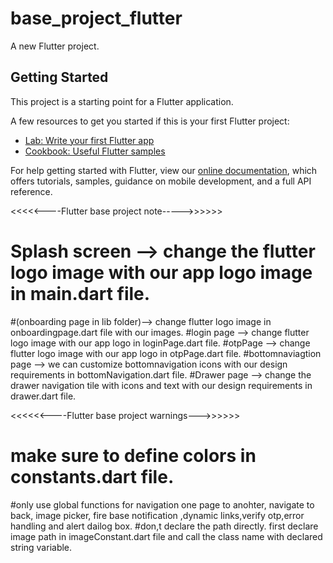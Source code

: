 # base_project_flutter

A new Flutter project.

## Getting Started

This project is a starting point for a Flutter application.

A few resources to get you started if this is your first Flutter project:

- [Lab: Write your first Flutter app](https://flutter.dev/docs/get-started/codelab)
- [Cookbook: Useful Flutter samples](https://flutter.dev/docs/cookbook)

For help getting started with Flutter, view our
[online documentation](https://flutter.dev/docs), which offers tutorials,
samples, guidance on mobile development, and a full API reference.



<<<<<----Flutter base project note----->>>>>>

# Splash screen --> change the flutter logo image  with  our app logo image in main.dart file.
#(onboarding page in lib folder)--> change flutter logo image in onboardingpage.dart file with our images.
#login page --> change flutter  logo image  with  our app logo in loginPage.dart file.
#otpPage --> change flutter  logo image  with  our app logo in otpPage.dart file.
#bottomnaviagtion page --> we can customize bottomnavigation icons with our design requirements in bottomNavigation.dart file.
#Drawer page --> change the drawer navigation tile with icons and text with our design requirements in drawer.dart file.



<<<<<<----Flutter base project warnings--->>>>>>

# make sure to define colors in constants.dart file.
#only use global functions for navigation one page to anohter, navigate to back, image picker, fire base notification ,dynamic links,verify otp,error handling and alert dailog box.
#don,t declare the path directly. first declare image path in imageConstant.dart file and call the class name with declared string variable. 
